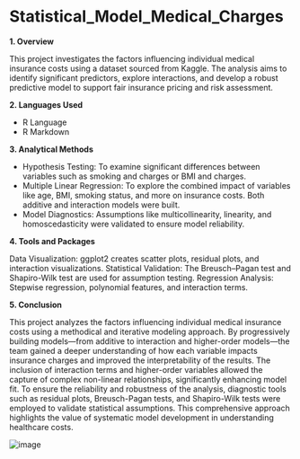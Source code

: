 # Statistical_Model_Medical_Charges

**1. Overview**  

This project investigates the factors influencing individual medical insurance costs using a dataset sourced from Kaggle. The analysis aims to identify significant predictors, explore interactions, and develop a robust predictive model to support fair insurance pricing and risk assessment.

**2. Languages Used**  

- R Language
- R Markdown

**3. Analytical Methods**  

- Hypothesis Testing: To examine significant differences between variables such as smoking and charges or BMI and charges.
- Multiple Linear Regression: To explore the combined impact of variables like age, BMI, smoking status, and more on insurance costs. Both additive and interaction models were built.
- Model Diagnostics: Assumptions like multicollinearity, linearity, and homoscedasticity were validated to ensure model reliability.

**4. Tools and Packages**  

Data Visualization: ggplot2 creates scatter plots, residual plots, and interaction visualizations.
Statistical Validation: The Breusch–Pagan test and Shapiro-Wilk test are used for assumption testing.
Regression Analysis: Stepwise regression, polynomial features, and interaction terms.

**5. Conclusion**

This project analyzes the factors influencing individual medical insurance costs using a methodical and iterative modeling approach. By progressively building models—from additive to interaction and higher-order models—the team gained a deeper understanding of how each variable impacts insurance charges and improved the interpretability of the results. The inclusion of interaction terms and higher-order variables allowed the capture of complex non-linear relationships, significantly enhancing model fit. To ensure the reliability and robustness of the analysis, diagnostic tools such as residual plots, Breusch-Pagan tests, and Shapiro-Wilk tests were employed to validate statistical assumptions. This comprehensive approach highlights the value of systematic model development in understanding healthcare costs.

![image](https://github.com/user-attachments/assets/9124b4a2-5733-489e-a106-92734e7fc1ee)

